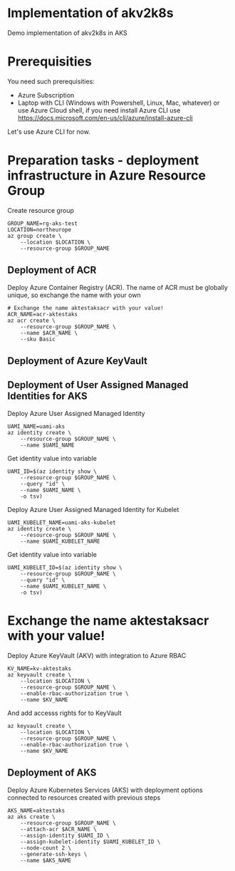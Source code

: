 # Implementation of akv2k8s
Demo implementation of akv2k8s in AKS

# Prerequisities
You need such prerequisities:
- Azure Subscription
- Laptop with CLI (Windows with Powershell, Linux, Mac, whatever) or use Azure Cloud shell, if you need install Azure CLI use https://docs.microsoft.com/en-us/cli/azure/install-azure-cli

Let's use Azure CLI for now.

# Preparation tasks - deployment infrastructure in Azure Resource Group

Create resource group
``` azcli
GROUP_NAME=rg-aks-test
LOCATION=northeurope
az group create \
    --location $LOCATION \
    --resource-group $GROUP_NAME
```

## Deployment of ACR

Deploy Azure Container Registry (ACR).
The name of ACR must be globally unique, so exchange the name with your own
``` azcli
# Exchange the name aktestaksacr with your value!
ACR_NAME=acr-aktestaks
az acr create \
    --resource-group $GROUP_NAME \
    --name $ACR_NAME \
    --sku Basic
```
## Deployment of Azure KeyVault

## Deployment of User Assigned Managed Identities for AKS
Deploy Azure User Assigned Managed Identity
``` azcli
UAMI_NAME=uami-aks
az identity create \
    --resource-group $GROUP_NAME \
    --name $UAMI_NAME
```
Get identity value into variable
``` azcli
UAMI_ID=$(az identity show \
    --resource-group $GROUP_NAME \
    --query "id" \
    --name $UAMI_NAME \
    -o tsv)
```
Deploy Azure User Assigned Managed Identity for Kubelet
``` azcli
UAMI_KUBELET_NAME=uami-aks-kubelet
az identity create \
    --resource-group $GROUP_NAME \
    --name $UAMI_KUBELET_NAME
```
Get identity value into variable
``` azcli
UAMI_KUBELET_ID=$(az identity show \
    --resource-group $GROUP_NAME \
    --query "id" \
    --name $UAMI_KUBELET_NAME \
    -o tsv)
```

# Exchange the name aktestaksacr with your value!

Deploy Azure KeyVault (AKV) with integration to Azure RBAC
``` azcli
KV_NAME=kv-aktestaks
az keyvault create \
    --location $LOCATION \
    --resource-group $GROUP_NAME \
    --enable-rbac-authorization true \
    --name $KV_NAME
```
And add accesss rights for to KeyVault
``` azcli
az keyvault create \
    --location $LOCATION \
    --resource-group $GROUP_NAME \
    --enable-rbac-authorization true \
    --name $KV_NAME
```

## Deployment of AKS

Deploy Azure Kubernetes Services (AKS) with deployment options connected to resources created with previous steps
``` azcli
AKS_NAME=aktestaks
az aks create \
    --resource-group $GROUP_NAME \
    --attach-acr $ACR_NAME \
    --assign-identity $UAMI_ID \    
    --assign-kubelet-identity $UAMI_KUBELET_ID \
    --node-count 2 \
    --generate-ssh-keys \
    --name $AKS_NAME 
```

